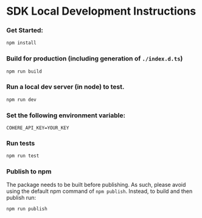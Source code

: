 # SDK Local Development Instructions

### Get Started:

```bash
npm install
```

### Build for production (including generation of `./index.d.ts`)

```bash
npm run build
```

### Run a local dev server (in node) to test.

```bash
npm run dev
```

### Set the following environment variable:

```
COHERE_API_KEY=YOUR_KEY
```

### Run tests

```bash
npm run test
```

### Publish to npm

The package needs to be built before publishing. As such, please avoid using the default npm command of `npm publish`. Instead, to build and then publish run:

```bash
npm run publish
```
